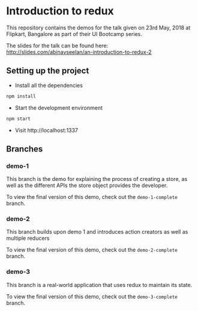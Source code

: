 # Introduction to redux

This repository contains the demos for the talk given on 23rd May, 2018 at Flipkart, Bangalore as part of their UI Bootcamp series.

The slides for the talk can be found here: http://slides.com/abinavseelan/an-introduction-to-redux-2

## Setting up the project

- Install all the dependencies

```bash
npm install
```

- Start the development environment

```bash
npm start
```

- Visit http://localhost:1337

## Branches

### demo-1

This branch is the demo for explaining the process of creating a store, as well as the different APIs the store object provides the developer.

To view the final version of this demo, check out the `demo-1-complete` branch.

### demo-2

This branch builds upon demo 1 and introduces action creators as well as multiple reducers

To view the final version of this demo, check out the `demo-2-complete` branch.

### demo-3

This branch is a real-world application that uses redux to maintain its state.

To view the final version of this demo, check out the `demo-3-complete` branch.